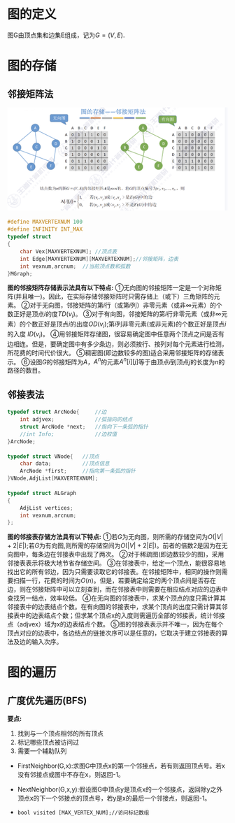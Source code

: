 # 图的定义
图G由顶点集和边集E组成，记为$G=(V,E)$.

# 图的存储
## 邻接矩阵法
![alt text](Image/邻接矩阵法.png)
```c
#define MAXVERTEXNUM 100
#define INFINITY INT_MAX
typedef struct 
{
    char Vex[MAXVERTEXNUM]; //顶点表
    int Edge[MAXVERTEXNUM][MAXVERTEXNUM];//邻接矩阵，边表
    int vexnum,arcnum;  //当前顶点数和弧数
}MGraph;
```
**图的邻接矩阵存储表示法具有以下特点:**
①无向图的邻接矩阵一定是一个对称矩阵(并且唯一)。因此，在实际存储邻接矩阵时只需存储上（或下）三角矩阵的元素。
②对于无向图，邻接矩阵的第$i$行（或第$i$列）非零元素（或非$\infty$元素）的个数正好是顶点$i$的度$TD(v_i)$。
③对于有向图，邻接矩阵的第$i$行非零元素（或非$\infty$元素）的个数正好是顶点$i$的出度$OD(v_i)$;第$i$列非零元素(或非元素)的个数正好是顶点$i$的入度 $ID(v_i)$。
④用邻接矩阵存储图，很容易确定图中任意两个顶点之间是否有边相连。但是，要确定图中有多少条边，则必须按行、按列对每个元素进行检测，所花费的时间代价很大。
⑤稠密图(即边数较多的图)适合采用邻接矩阵的存储表示。
⑥设图$G$的邻接矩阵为$A$，$A^n$的元素$A^n[i][j]$等于由顶点$i$到顶点$j$的长度为$n$的路径的数目。

## 邻接表法
```c
typedef struct ArcNode{     //边
    int adjvex;             //弧指向的结点
    struct ArcNode *next;   //指向下一条弧的指针
    //int Info;             //边权值   
}ArcNode;

typedef struct VNode{   //顶点
    char data;          //顶点信息   
    ArcNode *first;     //指向第一条弧的指针
}VNode,AdjList[MAXVERTEXNUM];

typedef struct ALGraph
{
    AdjList vertices;
    int vexnum,arcnum;
};
```
**图的邻接表存储方法具有以下特点:**
①若$G$为无向图，则所需的存储空间为$O(|V|+2|E|)$;若$G$为有向图,则所需的存储空间为$O(|V|+2|E|)$。前者的倍数2是因为在无向图中，每条边在邻接表中出现了两次。
②对于稀疏图(即边数较少的图)，采用邻接表表示将极大地节省存储空间。
③在邻接表中，给定一个顶点，能很容易地找出它的所有邻边，因为只需要读取它的邻接表。在邻接矩阵中，相同的操作则需要扫描一行，花费的时间为$O(n)$。但是，若要确定给定的两个顶点间是否存在边，则在邻接矩阵中可以立刻查到，而在邻接表中则需要在相应结点对应的边表中查找另一结点，效率较低。
④在无向图的邻接表中，求某个顶点的度只需计算其邻接表中的边表结点个数。在有向图的邻接表中，求某个顶点的出度只需计算其邻接表中的边表结点个数；但求某个顶点x的入度则需遍历全部的邻接表，统计邻接点（adjvex）域为x的边表结点个数。
⑤图的邻接表表示并不唯一，因为在每个顶点对应的边表中，各边结点的链接次序可以是任意的，它取决于建立邻接表的算法及边的输入次序。


# 图的遍历
## 广度优先遍历(BFS)
**要点:**
1. 找到与一个顶点相邻的所有顶点
2. 标记哪些顶点被访问过
3. 需要一个辅助队列

- FirstNeighbor(G,x):求图G中顶点x的第一个邻接点，若有则返回顶点号。若x没有邻接点或图中不存在x，则返回-1。
- NextNeighbor(G,x,y):假设图G中顶点y是顶点x的一个邻接点，返回除y之外顶点x的下一个邻接点的顶点号，若y是x的最后一个邻接点，则返回-1。

- `bool visited [MAX_VERTEX_NUM];//访问标记数组`
